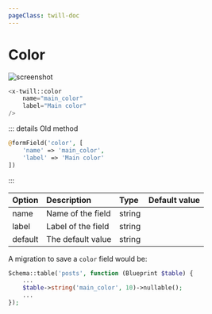 ```yaml
---
pageClass: twill-doc
---
```


# Color

![screenshot](/docs/_media/color.png)

```php
<x-twill::color
    name="main_color"
    label="Main color"
/>
```

::: details Old method
```php
@formField('color', [
    'name' => 'main_color',
    'label' => 'Main color'
])
```
:::

| Option  | Description        | Type   | Default value |
|:--------|:-------------------|:-------|:--------------|
| name    | Name of the field  | string |               |
| label   | Label of the field | string |               |
| default | The default value  | string |               |

A migration to save a `color` field would be:

```php
Schema::table('posts', function (Blueprint $table) {
    ...
    $table->string('main_color', 10)->nullable();
    ...
});
```

